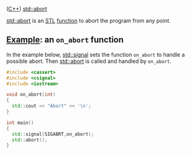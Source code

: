 ([C++](Cpp.md)) [std::abort](CppStdAbort.md)

[std::abort](CppAbort.md) is an [STL](CppStl.md)
[function](CppFunction.md) to abort the program from any point.

## [Example](CppExample.md): an `on_abort` function

In the example below, [std::signal](CppStdSignal.md) sets the function
`on_abort` to handle a possible abort. Then [std::abort](CppAbort.md) is
called and handled by `on_abort`.

```c++
#include <cassert>
#include <csignal>
#include <iostream>

void on_abort(int)
{
  std::cout << "Abort" << '\n';
}

int main()
{
  std::signal(SIGABRT,on_abort);
  std::abort();
}
```
